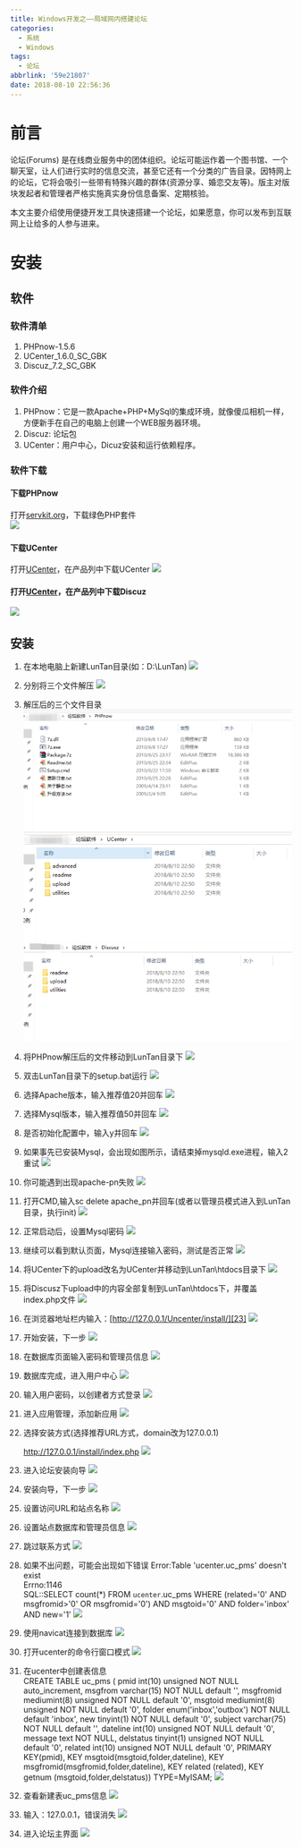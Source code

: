 ```yaml
---
title: Windows开发之——局域网内搭建论坛
categories:
  - 系统
  - Windows
tags:
  - 论坛
abbrlink: '59e21807'
date: 2018-08-10 22:56:36
---
```


# 前言
论坛(Forums) 是在线商业服务中的团体组织。论坛可能运作着一个图书馆、一个聊天室，让人们进行实时的信息交流，甚至它还有一个分类的广告目录。因特网上的论坛，它将会吸引一些带有特殊兴趣的群体(资源分享、婚恋交友等)。版主对版块发起者和管理者严格实施真实身份信息备案、定期核验。   

本文主要介绍使用便捷开发工具快速搭建一个论坛，如果愿意，你可以发布到互联网上让给多的人参与进来。     

<!--more-->

# 安装
## 软件
### 软件清单
1. PHPnow-1.5.6
2. UCenter_1.6.0_SC_GBK
3. Discuz_7.2_SC_GBK

### 软件介绍
1. PHPnow：它是一款Apache+PHP+MySql的集成环境，就像傻瓜相机一样，方便新手在自己的电脑上创建一个WEB服务器环境。
2. Discuz: 论坛包
3. UCenter：用户中心，Dicuz安装和运行依赖程序。

### 软件下载
#### 下载PHPnow
打开[servkit.org][1]，下载绿色PHP套件   
![][2]
#### 下载UCenter
打开[UCenter][3]，在产品列中下载UCenter
![][4] 
 
#### 打开[UCenter][3]，在产品列中下载Discuz
![][5]

## 安装
1. 在本地电脑上新建LunTan目录(如：D:\LunTan)
![][6]  
2. 分别将三个文件解压
![][7] 
3. 解压后的三个文件目录
![phpunzip][8]   
![ucenter-unzip][9]  
![discusz-unzip][10]
4. 将PHPnow解压后的文件移动到LunTan目录下
![][11]  
5. 双击LunTan目录下的setup.bat运行
![][12]  
6. 选择Apache版本，输入推荐值20并回车
![][13]
7. 选择Mysql版本，输入推荐值50并回车
![][14] 
8. 是否初始化配置中，输入y并回车
![][15]  
9. 如果事先已安装Mysql，会出现如图所示，请结束掉mysqld.exe进程，输入2重试
![][16]
10. 你可能遇到出现apache-pn失败
![][17]  
11. 打开CMD,输入sc delete  apache_pn并回车(或者以管理员模式进入到LunTan目录，执行init)
![][18]
12. 正常启动后，设置Mysql密码
![][19]  
13. 继续可以看到默认页面，Mysql连接输入密码，测试是否正常
![][20] 
14. 将UCenter下的upload改名为UCenter并移动到LunTan\htdocs目录下
![][21]  
15. 将Discusz下upload中的内容全部复制到LunTan\htdocs下，并覆盖index.php文件
![][22] 
16. 在浏览器地址栏内输入：[http://127.0.0.1/Uncenter/install/][23]
![][24]  
17. 开始安装，下一步
![][25]
18. 在数据库页面输入密码和管理员信息
![][26] 
19. 数据库完成，进入用户中心
![][27]
20. 输入用户密码，以创建者方式登录
![][28]
21. 进入应用管理，添加新应用
![][29] 
22. 选择安装方式(选择推荐URL方式，domain改为127.0.0.1)  

	http://127.0.0.1/install/index.php
![][30]
23. 进入论坛安装向导
![][31]  
24. 安装向导，下一步
![][32]
25. 设置访问URL和站点名称
![][33] 
26. 设置站点数据库和管理员信息
![][34]
27. 跳过联系方式
![][35]
28. 如果不出问题，可能会出现如下错误
	Error:Table 'ucenter.uc_pms' doesn't exist    
	Errno:1146     
	SQL::SELECT count(*) FROM `ucenter`.uc_pms WHERE (related='0' AND     msgfromid>'0' OR msgfromid='0') AND msgtoid='0' AND folder='inbox' AND    new='1'
![][36]
29. 使用navicat连接到数据库
![][37]  
30. 打开ucenter的命令行窗口模式
![][38]   
   
31. 在ucenter中创建表信息  
	CREATE TABLE uc_pms (
	pmid int(10) unsigned NOT NULL auto_increment,
	msgfrom varchar(15) NOT NULL default '',
	msgfromid mediumint(8) unsigned NOT NULL default '0',
	msgtoid mediumint(8) unsigned NOT NULL default '0',
	folder enum('inbox','outbox') NOT NULL default 'inbox',
	new tinyint(1) NOT NULL default '0',
	subject varchar(75) NOT NULL default '',
	dateline int(10) unsigned NOT NULL default '0',
	message text NOT NULL,
	delstatus tinyint(1) unsigned NOT NULL default '0',
	related int(10) unsigned NOT NULL default '0',
	PRIMARY KEY(pmid),
	KEY msgtoid(msgtoid,folder,dateline),
	KEY msgfromid(msgfromid,folder,dateline),
	KEY related (related),
	KEY getnum (msgtoid,folder,delstatus)) TYPE=MyISAM;	
![][39] 
32. 查看新建表uc_pms信息
![][40]  
33. 输入：127.0.0.1，错误消失
![][41]  
34. 进入论坛主界面
![][42]


[1]: http://servkit.org/
[2]: https://raw.githubusercontent.com/PGzxc/images/master/blog-images/phpnow-download.png
[3]: http://www.comsenz.com/products/ucenter/
[4]: https://raw.githubusercontent.com/PGzxc/images/master/blog-images/ucenter-download.png
[5]: https://raw.githubusercontent.com/PGzxc/images/master/blog-images/discuz-download.png
[6]: https://raw.githubusercontent.com/PGzxc/images/master/blog-images/LunTan-dir.png
[7]: https://raw.githubusercontent.com/PGzxc/images/master/blog-images/forum-file-unzip.png
[8]: https://raw.githubusercontent.com/PGzxc/images/master/blog-images/phpnow-unzip.png
[9]: https://raw.githubusercontent.com/PGzxc/images/master/blog-images/uncenter-unzip.png
[10]: https://raw.githubusercontent.com/PGzxc/images/master/blog-images/discusz-unzip.png
[11]: https://raw.githubusercontent.com/PGzxc/images/master/blog-images/luntan-php-move.png
[12]: https://raw.githubusercontent.com/PGzxc/images/master/blog-images/luntan-php-setup.png
[13]: https://raw.githubusercontent.com/PGzxc/images/master/blog-images/phpnow-apache.png
[14]: https://raw.githubusercontent.com/PGzxc/images/master/blog-images/phpnow-mysql-select.png
[15]: https://raw.githubusercontent.com/PGzxc/images/master/blog-images/phpnow-init-y.png
[16]: https://raw.githubusercontent.com/PGzxc/images/master/blog-images/mysql-kill-mysqld.png
[17]: https://raw.githubusercontent.com/PGzxc/images/master/blog-images/apache-pn-fail.png
[18]: https://raw.githubusercontent.com/PGzxc/images/master/blog-images/cmd-delete-apache.png
[19]: https://raw.githubusercontent.com/PGzxc/images/master/blog-images/mysql-root-password.png
[20]: https://raw.githubusercontent.com/PGzxc/images/master/blog-images/phpnow-default-page.png
[21]: https://raw.githubusercontent.com/PGzxc/images/master/blog-images/ucenter-reload-move.png
[22]: https://raw.githubusercontent.com/PGzxc/images/master/blog-images/discusz-upload-move.png
[23]: http://127.0.0.1/Uncenter/install/
[24]: https://raw.githubusercontent.com/PGzxc/images/master/blog-images/ucenter-install-guide.png
[25]: https://raw.githubusercontent.com/PGzxc/images/master/blog-images/ucenter-install-next.png
[26]: https://raw.githubusercontent.com/PGzxc/images/master/blog-images/ucenter-install-mysql.png
[27]: https://raw.githubusercontent.com/PGzxc/images/master/blog-images/ucenter-mysql-finish.png
[28]: https://raw.githubusercontent.com/PGzxc/images/master/blog-images/ucenter-login.png
[29]: https://raw.githubusercontent.com/PGzxc/images/master/blog-images/ucenter-add-apply.png
[30]: https://raw.githubusercontent.com/PGzxc/images/master/blog-images/ucenter-install-url.png
[31]: https://raw.githubusercontent.com/PGzxc/images/master/blog-images/discuz-install.png
[32]: https://raw.githubusercontent.com/PGzxc/images/master/blog-images/discusz-install-next.png
[33]: https://raw.githubusercontent.com/PGzxc/images/master/blog-images/discuz-url-zhandian.png
[34]: https://raw.githubusercontent.com/PGzxc/images/master/blog-images/discusz-mysql.png
[35]: https://raw.githubusercontent.com/PGzxc/images/master/blog-images/discuz-email.png
[36]: https://raw.githubusercontent.com/PGzxc/images/master/blog-images/discusz-fail.png
[37]: https://raw.githubusercontent.com/PGzxc/images/master/blog-images/mysql-navicate-conn.png
[38]: https://raw.githubusercontent.com/PGzxc/images/master/blog-images/navicat-ucenter-open.png
[39]: https://raw.githubusercontent.com/PGzxc/images/master/blog-images/navicate-ucenter-create.png
[40]: https://raw.githubusercontent.com/PGzxc/images/master/blog-images/navicat-uc-pms.png
[41]: https://raw.githubusercontent.com/PGzxc/images/master/blog-images/create-success-refresh.png
[42]: https://raw.githubusercontent.com/PGzxc/images/master/blog-images/discuz-main.png